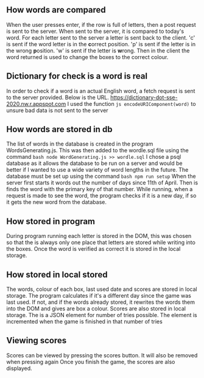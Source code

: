 ## How words are compared
When the user presses enter, if the row is full of letters, then a post request is sent to the server.
When sent to the server, it is compared to today's word. For each letter sent to the server a letter is sent back to the client. 'c' is sent if the word letter is in the **c**orrect position. 'p' is sent if the letter is in the wrong **p**osition. 'w' is sent if the letter is **w**rong.
Then in the client the word returned is used to change the boxes to the correct colour.

## Dictionary for check is a word is real
In order to check if a word is an actual English word, a fetch request is sent to the server provided.
Below is the URL.
https://dictionary-dot-sse-2020.nw.r.appspot.com
I used the function ```js encodeURIComponent(word)``` to unsure bad data is not sent to the server

## How words are stored in db
The list of words in the database is created in the program WordsGenerating.js. This was then added to the wordle.sql file using the command ```bash node WordGenerating.js >> wordle.sql```
I chose a psql database as it allows the database to be run on a server and would be better if I wanted to use a wide variety of word lengths in the future.
The database must be set up using the command ```bash npm run setup```
When the server first starts it words out the number of days since 11th of April. Then is finds the word with the primary key of that number.
While running, when a request is made to see the word, the program checks if it is a new day, if so it gets the new word from the database.

## How stored in program
During program running each letter is stored in the DOM, this was chosen so that the is always only one place that letters are stored while writing into the boxes.
Once the word is verified as correct it is stored in the local storage.

## How stored in local stored
The words, colour of each box, last used date and scores are stored in local storage.
The program calculates if it's a different day since the game was last used.
If not, and if the words already stored, it rewrites the words them into the DOM and gives are box a colour.
Scores are also stored in local storage. The is a JSON element for number of tries possible. The element is incremented when the game is finished in that number of tries

## Viewing scores
Scores can be viewed by pressing the scores button.
It will also be removed when pressing again
Once you finish the game, the scores are also displayed.